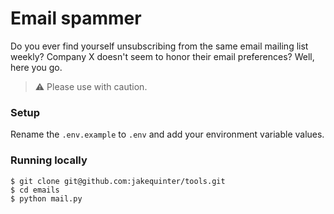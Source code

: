 # Email spammer

Do you ever find yourself unsubscribing from the same email mailing list weekly? Company X doesn't seem to honor their email preferences? Well, here you go.

> ⚠️ Please use with caution.

### Setup

Rename the `.env.example` to `.env` and add your environment variable values.

### Running locally

```
$ git clone git@github.com:jakequinter/tools.git
$ cd emails
$ python mail.py
```
